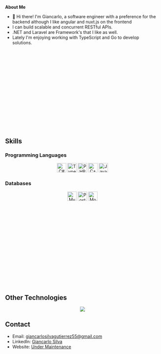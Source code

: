 
<!--<img src="./aws-banner2.png" alt="ssr" style="width: 100%; height: 30%">-->

**About Me** 
* 👋 Hi there! I'm Giancarlo, a software engineer with a preference for the backend although I like angular and nuxt.js on the frontend
* I can build scalable and concurrent RESTful APIs. 
* .NET and Laravel are Framework's that I like as well. 
* Lately I'm enjoying working with TypeScript and Go to develop solutions.


<!-- Adding margin bottom to create space -->
<div class="container" style="margin-top: 300px;">
  <h2>Skills</h2>

  <div class="container-fluid">
    <h3>Programming Languages</h3>
    <p align="center">
      <img src="https://img.shields.io/badge/C%23-239120?style=for-the-badge&logo=c-sharp&logoColor=white" alt="C#" height="30">
      <img src="https://img.shields.io/badge/TypeScript-007ACC?style=for-the-badge&logo=typescript&logoColor=white" alt="TypeScript" height="30">
      <img src="https://img.shields.io/badge/PHP-777BB4?style=for-the-badge&logo=php&logoColor=white" alt="PHP" height="30">
      <img src="https://img.shields.io/badge/C++-00599C?style=for-the-badge&logo=cplusplus&logoColor=white" alt="C++" height="30">
      <img src="https://img.shields.io/badge/java-%23ED8B00.svg?style=for-the-badge&logo=openjdk&logoColor=white" alt="Java" height="30">
      <!--<img src="https://img.shields.io/badge/Rust-000000?style=for-the-badge&logo=rust&logoColor=white" alt="Rust" height="30">-->
    </p>
    <h3>Databases</h3>
    <p align="center">
      <img src="https://img.shields.io/badge/MySQL-4479A1?style=for-the-badge&logo=mysql&logoColor=white" alt="MySQL" height="30">
      <img src="https://img.shields.io/badge/PostgreSQL-336791?style=for-the-badge&logo=postgresql&logoColor=white" alt="PostgreSQL" height="30">
      <img src="https://img.shields.io/badge/MongoDB-47A248?style=for-the-badge&logo=mongodb&logoColor=white" alt="MongoDB" height="30">
    </p>
  </div>
</div>

<!-- Adding margin bottom to create space -->
<div class="container" style="margin-top: 300px;">
  <h2>Other Technologies</h2>

  <p align="center">
    <a href="https://skillicons.dev">
      <img src="https://skillicons.dev/icons?i=git,vercel,emacs,vim,neovim,bash,visualstudio,vscode,eclipse,linux,arch,kali,mint,ubuntu,debian,windows,mysql,mongodb,sqlite,firebase,postgres,graphql,heroku,azure,gcp,svg,perl,nginx,yarn,cmake,npm,pnpm,nodejs,laravel,nestjs,django,dotnet,angular,go,js,jquery,lua,wordpress,github,gitlab,gmail,discord,obsidian,linkedin,postman,docker,stackoverflow" />
    </a>
  </p>
</div>

<div class="container">
  <h2>Contact</h2>
  <ul>
    <li>Email: <a href="mailto:giancarlosilvagutierrez55@gmail.com">giancarlosilvagutierrez55@gmail.com</a></li>
    <li>LinkedIn: <a href="https://www.linkedin.com/in/giancarlo-silva-000a13285/">Giancarlo Silva</a></li>
    <li>Website: <a href="#">Under Maintenance</a></li>
  </ul>
</div>
